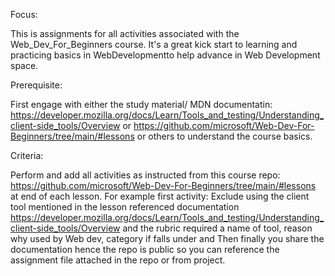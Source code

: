 Focus:

This is assignments for all activities associated with the Web_Dev_For_Beginners course. It's a great kick start to learning and practicing basics in WebDevelopmentto help advance in Web Development space.

Prerequisite:

First engage with either the study material/ MDN documentatin: https://developer.mozilla.org/docs/Learn/Tools_and_testing/Understanding_client-side_tools/Overview or  https://github.com/microsoft/Web-Dev-For-Beginners/tree/main/#lessons or others to understand the course basics.

Criteria:

Perform and add all activities as instructed from this course repo: https://github.com/microsoft/Web-Dev-For-Beginners/tree/main/#lessons at end of each lesson.
For example first activity:
Exclude using the client tool mentioned in the lesson referenced documentation https://developer.mozilla.org/docs/Learn/Tools_and_testing/Understanding_client-side_tools/Overview and the rubric required a name of tool, reason why used by Web dev, category if falls under and 
Then finally you share the documentation hence the repo is public so you can reference the assignment file attached in the repo or from project.

